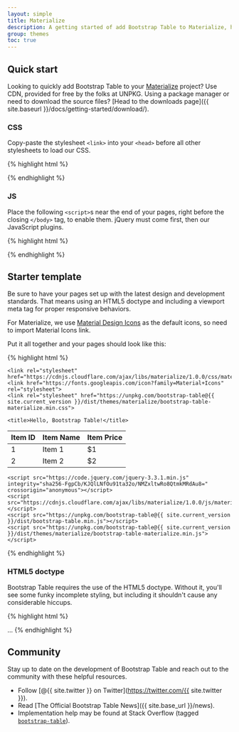 ```yaml
---
layout: simple
title: Materialize
description: A getting started of add Bootstrap Table to Materialize, how to download and use, basic templates, and more.
group: themes
toc: true
---
```


## Quick start

Looking to quickly add Bootstrap Table to your <a href="https://materializecss.com/" target="_blank">Materialize</a> project? Use CDN, provided for free by the folks at UNPKG. Using a package manager or need to download the source files? [Head to the downloads page]({{ site.baseurl }}/docs/getting-started/download/).

### CSS

Copy-paste the stylesheet `<link>` into your `<head>` before all other stylesheets to load our CSS.

{% highlight html %}
<link rel="stylesheet" href="https://unpkg.com/bootstrap-table@{{ site.current_version }}/dist/themes/materialize/bootstrap-table-materialize.min.css">
{% endhighlight %}

### JS

Place the following `<script>`s near the end of your pages, right before the closing `</body>` tag, to enable them. jQuery must come first, then our JavaScript plugins.

{% highlight html %}
<script src="https://unpkg.com/bootstrap-table@{{ site.current_version }}/dist/bootstrap-table.min.js"></script>
<script src="https://unpkg.com/bootstrap-table@{{ site.current_version }}/dist/themes/materialize/bootstrap-table-materialize.min.js"></script>
{% endhighlight %}

## Starter template

Be sure to have your pages set up with the latest design and development standards. That means using an HTML5 doctype and including a viewport meta tag for proper responsive behaviors.

For Materialize, we use [Material Design Icons](https://google.github.io/material-design-icons/#icon-font-for-the-web) as the default icons, so need to import Material Icons link.

Put it all together and your pages should look like this:

{% highlight html %}
<!doctype html>
<html lang="en">
  <head>
    <!-- Required meta tags -->
    <meta charset="utf-8">
    <meta name="viewport" content="width=device-width, initial-scale=1, shrink-to-fit=no">

    <link rel="stylesheet" href="https://cdnjs.cloudflare.com/ajax/libs/materialize/1.0.0/css/materialize.min.css">
    <link href="https://fonts.googleapis.com/icon?family=Material+Icons" rel="stylesheet">
    <link rel="stylesheet" href="https://unpkg.com/bootstrap-table@{{ site.current_version }}/dist/themes/materialize/bootstrap-table-materialize.min.css">

    <title>Hello, Bootstrap Table!</title>
  </head>
  <body>
    <table data-toggle="table">
      <thead>
        <tr>
          <th>Item ID</th>
          <th>Item Name</th>
          <th>Item Price</th>
        </tr>
      </thead>
      <tbody>
        <tr>
          <td>1</td>
          <td>Item 1</td>
          <td>$1</td>
        </tr>
        <tr>
          <td>2</td>
          <td>Item 2</td>
          <td>$2</td>
        </tr>
      </tbody>
    </table>

    <script src="https://code.jquery.com/jquery-3.3.1.min.js" integrity="sha256-FgpCb/KJQlLNfOu91ta32o/NMZxltwRo8QtmkMRdAu8=" crossorigin="anonymous"></script>
    <script src="https://cdnjs.cloudflare.com/ajax/libs/materialize/1.0.0/js/materialize.min.js"></script>
    <script src="https://unpkg.com/bootstrap-table@{{ site.current_version }}/dist/bootstrap-table.min.js"></script>
    <script src="https://unpkg.com/bootstrap-table@{{ site.current_version }}/dist/themes/materialize/bootstrap-table-materialize.min.js"></script>
  </body>
</html>
{% endhighlight %}

### HTML5 doctype

Bootstrap Table requires the use of the HTML5 doctype. Without it, you'll see some funky incomplete styling, but including it shouldn't cause any considerable hiccups.

{% highlight html %}
<!doctype html>
<html lang="en">
  ...
</html>
{% endhighlight %}

## Community

Stay up to date on the development of Bootstrap Table and reach out to the community with these helpful resources.

- Follow [@{{ site.twitter }} on Twitter](https://twitter.com/{{ site.twitter }}).
- Read [The Official Bootstrap Table News]({{ site.base_url }}/news).
- Implementation help may be found at Stack Overflow (tagged [`bootstrap-table`](https://stackoverflow.com/questions/tagged/bootstrap-table)).
